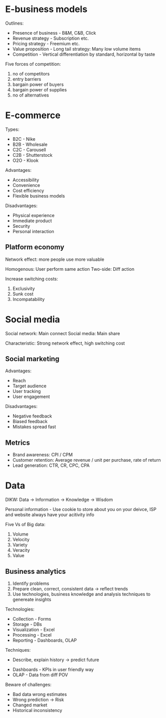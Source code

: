 # E-business models

Outlines:

- Presence of business - B&M, C&B, Click
- Revenue strategy - Subscription etc.
- Pricing strategy - Freemium etc.
- Value proposition - Long tail strategy: Many low volume items
- Competition - Vertical differentiation by standard, horizontal by taste

Five forces of competition:

1. no of competitors
2. entry barriers
3. bargain power of buyers
4. bargain power of supplies
5. no of alternatives

# E-commerce

Types:

- B2C - Nike
- B2B - Wholesale
- C2C - Carousell
- C2B - Shutterstock
- O2O - Klook

Advantages:

- Accessibility
- Convenience
- Cost efficiency
- Flexible business models

Disadvantages:

- Physical experience
- Immediate product
- Security
- Personal interaction

## Platform economy

Network effect: more people use more valuable

Homogenous: User perform same action
Two-side: Diff action

Increase switching costs:

1. Exclusivity
2. Sunk cost
3. Incompatability

# Social media

Social network: Main connect
Social media: Main share

Characteristic: Strong network effect, high switching cost

## Social marketing

Advantages:

- Reach
- Target audience
- User tracking
- User engagement

Disadvantages:

- Negative feedback
- Biased feedback
- Mistakes spread fast

## Metrics

- Brand awareness: CPI / CPM
- Customer retention: Average revenue / unit per purchase, rate of return
- Lead generation: CTR, CR, CPC, CPA

# Data

DIKW: Data -> Information -> Knowledge -> Wisdom

Personal information - Use cookie to store about you on your deivce, ISP and website always have your acitivity info

Five Vs of Big data:

1. Volume
2. Velocity
3. Variety
4. Veracity
5. Value

## Business analytics

1. Identify problems
2. Prepare clean, correct, consistent data -> reflect trends
3. Use technologies, business knowledge and analysis techniques to genereate insights

Technologies:

- Collection - Forms
- Storage - DBs
- Visualization - Excel
- Processing - Excel
- Reporting - Dashboards, OLAP

Techniques:

- Describe, explain history -> predict future

* Dashboards - KPIs in user friendly way
* OLAP - Data from diff POV

Beware of challenges:

- Bad data wrong estimates
- Wrong prediction -> Risk
- Changed market
- Historical inconsistency
